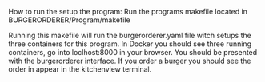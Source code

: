 How to run the setup the program:
Run the programs makefile located in BURGERORDERER/Program/makefile

Running this makefile will run the burgerorderer.yaml file witch setups the three containers for this program. 
In Docker you should see three running containers, go into loclhost:8000 in your browser. You should be presented with the burgerorderer interface. If you order a burger you should see the order in appear in the kitchenview terminal. 